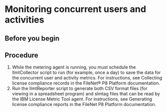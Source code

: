 # Monitoring concurrent users and activities

## Before you begin

## Procedure

1. While the metering agent is running, you must schedule the
IlmtCollector script to run (for example, once a day) to save the data for the
concurrent user and activity metrics. For instructions,
see Collecting license compliance records in the FileNet® P8
Platform documentation.
2. Run the IlmtReporter script to generate both CSV format files (for
viewing in a spreadsheet program) and slmtag files that can be read by the
IBM License Metric
Tool agent. For instructions,
see Generating license compliance reports in the FileNet P8
Platform documentation.